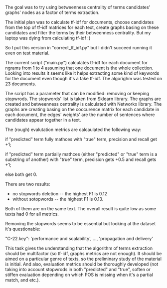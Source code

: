 The goal was to try using betweenness centrality of terms candidates' graphs' nodes as a factor of terms extraction.

The initial plan was to calculate tf-idf for documents, choose candidates from the top of tf-idf matrices for each text, create graphs basing on these candidates and filter the terms by their betweenness centrality. But my laptop was dying from calculating tf-idf :(

So I put this version in "correct_tf_idf.py" but I didn't succeed running it even on test material.

The current script ("main.py") calculates tf-idf for each document for ngrams from 1 to 4 assuming that one document is the whole collection. Looking into results it seems like it helps extracting some kind of keywords for the document even though it's a fake tf-idf. The algorighm was tested on 23 documents.

The script has a parameter that can be modified: removing or keeping stopwrods. The stopwords' list is taken from Sklearn library. The graphs are created and betweenness centrality is calculated with Networkx library. The graphs are creating basing on the coocurence matrix for each candidate in each document, the edges' weights' are the number of sentences where candidates appear together in a text.

The (rough) evalutation metrics are calcaulated the following way:

if "predicted" term fully mathces with "true" term, precision and recall get +1;

if "predicted" term partially mathces (either "predicted" or "true" term is a substring of another) with "true" term, precision gets +0.5 and recall gets +1;

else both get 0.

There are two results:
- no stopwords deletion -- the highest F1 is 0.12
- without sotopwords -- the highest F1 is 0.13.

Both of them are on the same text. The overall result is quite low as some texts had 0 for all metrics. 

Removing the stopwords seems to be essential but looking at the dataset it's questionable:

"C-22.key": 'performance and scalability', ..., 'propagation and delivery'

This task gives the understanding that the algorithm of terms extraction should be multifactor (so tf-idf, graphs metrics are not enough). It should be aimed on a particular genre of texts, so the preliminary study of the material is initial. And also, evaluation metrics should be thoroughly developed (not taking into account stopwrods in both "predicted" and "true",  soften or stiffen evaluation depending on which POS is missing when it's a partial match, and etc.).
